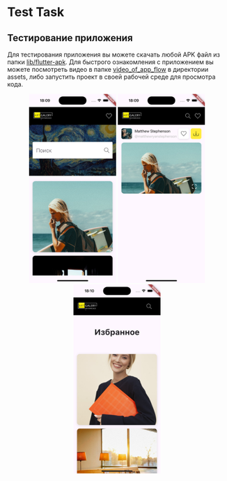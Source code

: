 # Test Task

## Тестирование приложения

Для тестирования приложения вы можете скачать любой APK файл из папки [lib/flutter-apk](https://github.com/zuko-mai/berkut-test-task/tree/main/flutter-apk). Для быстрого ознакомления с приложением вы можете посмотреть видео в папке [video_of_app_flow](https://github.com/zuko-mai/berkut-test-task/tree/main/assets/video_of_app_flow) в директории assets, либо запустить проект в своей рабочей среде для просмотра кода.

<p align="center">
    <img src="https://github.com/zuko-mai/berkut-test-task/blob/main/assets/images/search_page.png" width=200>
    <img src="https://github.com/zuko-mai/berkut-test-task/blob/main/assets/images/detail_page.png" width=200>
    <img src="https://github.com/zuko-mai/berkut-test-task/blob/main/assets/images/favorite_page.png" width=200>
</p>
